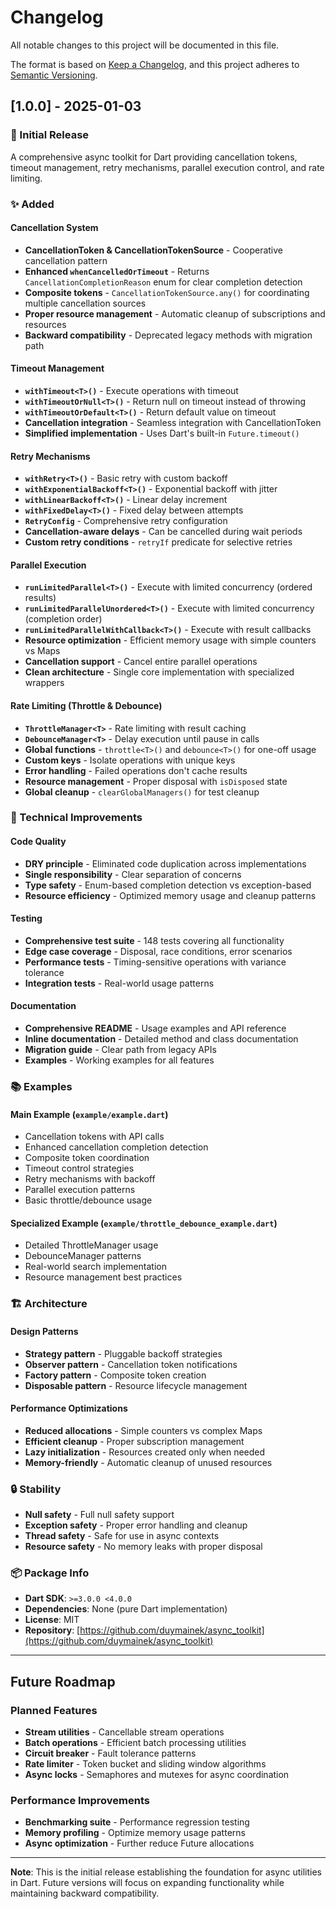 # Changelog

All notable changes to this project will be documented in this file.

The format is based on [Keep a Changelog](https://keepachangelog.com/en/1.0.0/),
and this project adheres to [Semantic Versioning](https://semver.org/spec/v2.0.0.html).

## [1.0.0] - 2025-01-03

### 🎉 Initial Release

A comprehensive async toolkit for Dart providing cancellation tokens, timeout management, retry mechanisms, parallel execution control, and rate limiting.

### ✨ Added

#### Cancellation System
- **CancellationToken & CancellationTokenSource** - Cooperative cancellation pattern
- **Enhanced `whenCancelledOrTimeout`** - Returns `CancellationCompletionReason` enum for clear completion detection
- **Composite tokens** - `CancellationTokenSource.any()` for coordinating multiple cancellation sources
- **Proper resource management** - Automatic cleanup of subscriptions and resources
- **Backward compatibility** - Deprecated legacy methods with migration path

#### Timeout Management  
- **`withTimeout<T>()`** - Execute operations with timeout
- **`withTimeoutOrNull<T>()`** - Return null on timeout instead of throwing
- **`withTimeoutOrDefault<T>()`** - Return default value on timeout
- **Cancellation integration** - Seamless integration with CancellationToken
- **Simplified implementation** - Uses Dart's built-in `Future.timeout()`

#### Retry Mechanisms
- **`withRetry<T>()`** - Basic retry with custom backoff
- **`withExponentialBackoff<T>()`** - Exponential backoff with jitter
- **`withLinearBackoff<T>()`** - Linear delay increment
- **`withFixedDelay<T>()`** - Fixed delay between attempts  
- **`RetryConfig`** - Comprehensive retry configuration
- **Cancellation-aware delays** - Can be cancelled during wait periods
- **Custom retry conditions** - `retryIf` predicate for selective retries

#### Parallel Execution
- **`runLimitedParallel<T>()`** - Execute with limited concurrency (ordered results)
- **`runLimitedParallelUnordered<T>()`** - Execute with limited concurrency (completion order)
- **`runLimitedParallelWithCallback<T>()`** - Execute with result callbacks
- **Resource optimization** - Efficient memory usage with simple counters vs Maps
- **Cancellation support** - Cancel entire parallel operations
- **Clean architecture** - Single core implementation with specialized wrappers

#### Rate Limiting (Throttle & Debounce)
- **`ThrottleManager<T>`** - Rate limiting with result caching
- **`DebounceManager<T>`** - Delay execution until pause in calls
- **Global functions** - `throttle<T>()` and `debounce<T>()` for one-off usage
- **Custom keys** - Isolate operations with unique keys
- **Error handling** - Failed operations don't cache results
- **Resource management** - Proper disposal with `isDisposed` state
- **Global cleanup** - `clearGlobalManagers()` for test cleanup

### 🔧 Technical Improvements

#### Code Quality
- **DRY principle** - Eliminated code duplication across implementations
- **Single responsibility** - Clear separation of concerns
- **Type safety** - Enum-based completion detection vs exception-based
- **Resource efficiency** - Optimized memory usage and cleanup patterns

#### Testing
- **Comprehensive test suite** - 148 tests covering all functionality
- **Edge case coverage** - Disposal, race conditions, error scenarios
- **Performance tests** - Timing-sensitive operations with variance tolerance
- **Integration tests** - Real-world usage patterns

#### Documentation
- **Comprehensive README** - Usage examples and API reference
- **Inline documentation** - Detailed method and class documentation
- **Migration guide** - Clear path from legacy APIs
- **Examples** - Working examples for all features

### 📚 Examples

#### Main Example (`example/example.dart`)
- Cancellation tokens with API calls
- Enhanced cancellation completion detection
- Composite token coordination
- Timeout control strategies
- Retry mechanisms with backoff
- Parallel execution patterns
- Basic throttle/debounce usage

#### Specialized Example (`example/throttle_debounce_example.dart`)
- Detailed ThrottleManager usage
- DebounceManager patterns
- Real-world search implementation
- Resource management best practices

### 🏗️ Architecture

#### Design Patterns
- **Strategy pattern** - Pluggable backoff strategies
- **Observer pattern** - Cancellation token notifications
- **Factory pattern** - Composite token creation
- **Disposable pattern** - Resource lifecycle management

#### Performance Optimizations
- **Reduced allocations** - Simple counters vs complex Maps
- **Efficient cleanup** - Proper subscription management
- **Lazy initialization** - Resources created only when needed
- **Memory-friendly** - Automatic cleanup of unused resources

### 🔒 Stability

- **Null safety** - Full null safety support
- **Exception safety** - Proper error handling and cleanup
- **Thread safety** - Safe for use in async contexts
- **Resource safety** - No memory leaks with proper disposal

### 📦 Package Info

- **Dart SDK**: `>=3.0.0 <4.0.0`
- **Dependencies**: None (pure Dart implementation)
- **License**: MIT
- **Repository**: [https://github.com/duymainek/async_toolkit](https://github.com/duymainek/async_toolkit)

---

## Future Roadmap

### Planned Features
- **Stream utilities** - Cancellable stream operations
- **Batch operations** - Efficient batch processing utilities  
- **Circuit breaker** - Fault tolerance patterns
- **Rate limiter** - Token bucket and sliding window algorithms
- **Async locks** - Semaphores and mutexes for async coordination

### Performance Improvements
- **Benchmarking suite** - Performance regression testing
- **Memory profiling** - Optimize memory usage patterns
- **Async optimization** - Further reduce Future allocations

---

**Note**: This is the initial release establishing the foundation for async utilities in Dart. Future versions will focus on expanding functionality while maintaining backward compatibility.